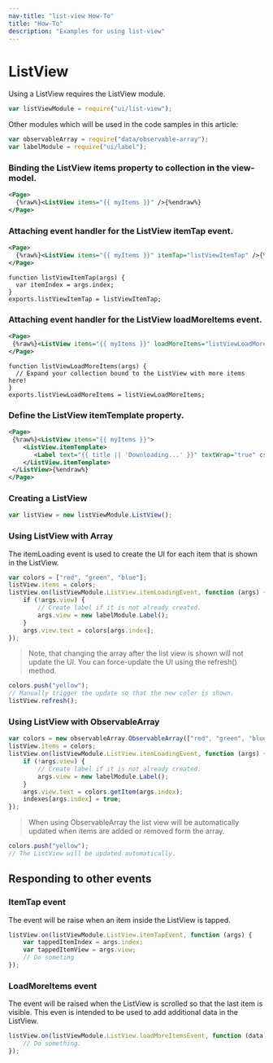 ```yaml
---
nav-title: "list-view How-To"
title: "How-To"
description: "Examples for using list-view"
---
```

# ListView
Using a ListView requires the ListView module.
``` JavaScript
var listViewModule = require("ui/list-view");
```
Other modules which will be used in the code samples in this article:
``` JavaScript
var observableArray = require("data/observable-array");
var labelModule = require("ui/label");
```
### Binding the ListView items property to collection in the view-model.
```XML
<Page>
  {%raw%}<ListView items="{{ myItems }}" />{%endraw%}
</Page>
```
### Attaching event handler for the ListView itemTap event.
```XML
<Page>
  {%raw%}<ListView items="{{ myItems }}" itemTap="listViewItemTap" />{%endraw%}
</Page>
```
```JS
function listViewItemTap(args) {
  var itemIndex = args.index;
}
exports.listViewItemTap = listViewItemTap;
```
### Attaching event handler for the ListView loadMoreItems event.
```XML
<Page>
 {%raw%}<ListView items="{{ myItems }}" loadMoreItems="listViewLoadMoreItems" />{%endraw%}
</Page>
```
```JS
function listViewLoadMoreItems(args) {
  // Expand your collection bound to the ListView with more items here!
}
exports.listViewLoadMoreItems = listViewLoadMoreItems;
```
### Define the ListView itemTemplate property.
```XML
<Page>
 {%raw%}<ListView items="{{ myItems }}">
    <ListView.itemTemplate>
       <Label text="{{ title || 'Downloading...' }}" textWrap="true" cssClass="title" />
    </ListView.itemTemplate>
 </ListView>{%endraw%}
</Page>
```
### Creating a ListView
``` JavaScript
var listView = new listViewModule.ListView();
```
### Using ListView with Array
The itemLoading event is used to create the UI for each item that is shown in the ListView.
``` JavaScript
var colors = ["red", "green", "blue"];
listView.items = colors;
listView.on(listViewModule.ListView.itemLoadingEvent, function (args) {
    if (!args.view) {
        // Create label if it is not already created.
        args.view = new labelModule.Label();
    }
    args.view.text = colors[args.index];
});
```
> Note, that changing the array after the list view is shown will not update the UI.
You can force-update the UI using the refresh() method.
``` JavaScript
colors.push("yellow");
// Manually trigger the update so that the new color is shown.
listView.refresh();
```
### Using ListView with ObservableArray
``` JavaScript
var colors = new observableArray.ObservableArray(["red", "green", "blue"]);
listView.items = colors;
listView.on(listViewModule.ListView.itemLoadingEvent, function (args) {
    if (!args.view) {
        // Create label if it is not already created.
        args.view = new labelModule.Label();
    }
    args.view.text = colors.getItem(args.index);
    indexes[args.index] = true;
});
```
> When using ObservableArray the list view will be automatically updated when items are added or removed form the array.
``` JavaScript
colors.push("yellow");
// The ListView will be updated automatically.
```
## Responding to other events
### ItemTap event
The event will be raise when an item inside the ListView is tapped.
``` JavaScript
listView.on(listViewModule.ListView.itemTapEvent, function (args) {
    var tappedItemIndex = args.index;
    var tappedItemView = args.view;
    // Do someting
});
```
### LoadMoreItems event
The event will be raised when the ListView is scrolled so that the last item is visible.
This even is intended to be used to add additional data in the ListView.
``` JavaScript
listView.on(listViewModule.ListView.loadMoreItemsEvent, function (data) {
    // Do something.
});
```
